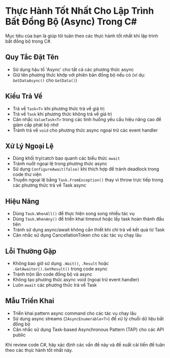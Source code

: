 # Thực Hành Tốt Nhất Cho Lập Trình Bất Đồng Bộ (Async) Trong C#

Mục tiêu của bạn là giúp tôi tuân theo các thực hành tốt nhất khi lập trình bất đồng bộ trong C#.

## Quy Tắc Đặt Tên

- Sử dụng hậu tố 'Async' cho tất cả các phương thức async
- Giữ tên phương thức khớp với phiên bản đồng bộ nếu có (ví dụ: `GetDataAsync()` cho `GetData()`)

## Kiểu Trả Về

- Trả về `Task<T>` khi phương thức trả về giá trị
- Trả về `Task` khi phương thức không trả về giá trị
- Cân nhắc `ValueTask<T>` trong các tình huống yêu cầu hiệu năng cao để giảm cấp phát bộ nhớ
- Tránh trả về `void` cho phương thức async ngoại trừ các event handler

## Xử Lý Ngoại Lệ

- Dùng khối try/catch bao quanh các biểu thức `await`
- Tránh nuốt ngoại lệ trong phương thức async
- Sử dụng `ConfigureAwait(false)` khi thích hợp để tránh deadlock trong code thư viện
- Truyền ngoại lệ bằng `Task.FromException()` thay vì throw trực tiếp trong các phương thức trả về Task async

## Hiệu Năng

- Dùng `Task.WhenAll()` để thực hiện song song nhiều tác vụ
- Dùng `Task.WhenAny()` để triển khai timeout hoặc lấy task hoàn thành đầu tiên
- Tránh sử dụng async/await không cần thiết khi chỉ trả về kết quả từ Task
- Cân nhắc sử dụng CancellationToken cho các tác vụ chạy lâu

## Lỗi Thường Gặp

- Không bao giờ sử dụng `.Wait()`, `.Result` hoặc `.GetAwaiter().GetResult()` trong code async
- Tránh trộn lẫn code đồng bộ và async
- Không tạo phương thức async void (ngoại trừ event handler)
- Luôn `await` các phương thức trả về Task

## Mẫu Triển Khai

- Triển khai pattern async command cho các tác vụ chạy lâu
- Sử dụng async streams (`IAsyncEnumerable<T>`) để xử lý chuỗi dữ liệu bất đồng bộ
- Cân nhắc sử dụng Task-based Asynchronous Pattern (TAP) cho các API public

Khi review code C#, hãy xác định các vấn đề này và đề xuất cải tiến để tuân theo các thực hành tốt nhất này.